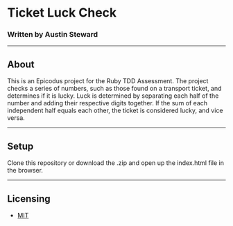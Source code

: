 # Ticket Luck Check
### Written by Austin Steward
***
## About
This is an Epicodus project for the Ruby TDD Assessment.
The project checks a series of numbers, such as those found on a transport ticket, and determines if it is lucky.
Luck is determined by separating each half of the number and adding their respective digits together.
If the sum of each independent half equals each other, the ticket is considered lucky, and vice versa.
***
## Setup
Clone this repository or download the .zip and open up the index.html file in the browser.
***

## Licensing
- [MIT](http://opensource.org/licenses/MIT "MIT License")
